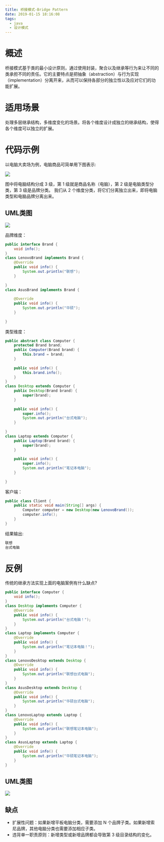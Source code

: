 ```yaml
---
title: 桥接模式-Bridge Pattern
date: 2019-01-15 18:16:08
tags:
  - java
  - 设计模式
---
```


# 概述

桥接模式基于类的最小设计原则，通过使用封装，聚合以及继承等行为来让不同的类承担不同的责任。它的主要特点是把抽象（abstraction）与行为实现（implementation）分离开来，从而可以保持各部分的独立性以及应对它们的功能扩展。

# 适用场景

处理多层继承结构，多维度变化的场景。将各个维度设计成独立的继承结构，使得各个维度可以独立的扩展。

# 代码示例

以电脑大卖场为例，电脑商品可简单用下图表示:

![](https://i.loli.net/2019/01/15/5c3dbf7e7735c.png)

图中将电脑结构分成 3 级，第 1 级就是商品名称（电脑），第 2 级是电脑类型分类，第 3 级是品牌分类。
我们从 2 个维度分类，将它们分离独立出来，即将电脑类型和电脑品牌分离出来。

## UML类图

![](https://i.loli.net/2019/01/15/5c3dbf7e5d6bb.png)

品牌维度：

```java
public interface Brand {
    void info();
}
class LenovoBrand implements Brand {
    @Override
    public void info() {
        System.out.println("联想");
    }
    
}
class AsusBrand implements Brand {
    
    @Override
    public void info() {
        System.out.println("华硕");
    }
    
}
```

类型维度：

```java
public abstract class Computer {
    protected Brand brand;
    public Computer(Brand brand) {
        this.brand = brand;
    }
    
    public void info() {
        this.brand.info();
    }
}
class Desktop extends Computer {
    public Desktop(Brand brand) {
        super(brand);
    }
    
    public void info() {
        super.info();
        System.out.println("台式电脑");
    }
    
}
class Laptop extends Computer {
    public Laptop(Brand brand) {
        super(brand);
    }
    
    public void info() {
        super.info();
        System.out.println("笔记本电脑");
    }
    
}
```

客户端：

```java
public class Client {
    public static void main(String[] args) {
        Computer computer = new Desktop(new LenovoBrand());
        computer.info();
    }
}
```

结果输出:

```java
联想
台式电脑
```

# 反例

传统的继承方法实现上面的电脑案例有什么缺点?

```java
public interface Computer {
    void info();
}
class Desktop implements Computer {
    @Override
    public void info() {
        System.out.println("台式电脑！");
    }
}
class Laptop implements Computer {
    @Override
    public void info() {
        System.out.println("笔记本电脑！");
    }
}
class LenovoDesktop extends Desktop {
    @Override
    public void info() {
        System.out.println("联想台式电脑");
    }
}
class AsusDesktop extends Desktop {
    @Override
    public void info() {
        System.out.println("华硕台式电脑");
    }
}
class LenovoLaptop extends Laptop {
    @Override
    public void info() {
        System.out.println("联想笔记本电脑");
    }
}
class AsusLaptop extends Laptop {
    @Override
    public void info() {
        System.out.println("华硕笔记本电脑");
    }
}
```

## UML类图

![](https://i.loli.net/2019/01/15/5c3dbf7e51939.png)

## 缺点

- 扩展性问题：如果新增平板电脑分类，需要添加 N 个品牌子类。如果新增索尼品牌，其他电脑分类也需要添加相应子类。
- 违背单一职责原则：新增类型或新增品牌都会导致第 3 级目录结构的变化。



